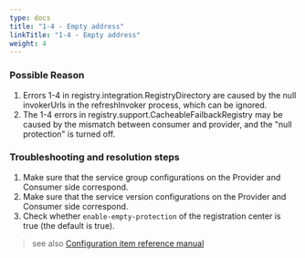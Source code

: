 ```yaml
---
type: docs
title: "1-4 - Empty address"
linkTitle: "1-4 - Empty address"
weight: 4
---
```


### Possible Reason
1. Errors 1-4 in registry.integration.RegistryDirectory are caused by the null invokerUrls in the refreshInvoker process, which can be ignored.
2. The 1-4 errors in registry.support.CacheableFailbackRegistry may be caused by the mismatch between consumer and provider, and the "null protection" is turned off.

### Troubleshooting and resolution steps
1. Make sure that the service group configurations on the Provider and Consumer side correspond.
2. Make sure that the service version configurations on the Provider and Consumer side correspond.
3. Check whether `enable-empty-protection` of the registration center is true (the default is true).

> see also
[Configuration item reference manual](../../../reference-manual/config/properties)